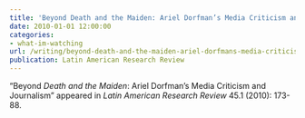 ```yaml
---
title: 'Beyond Death and the Maiden: Ariel Dorfman’s Media Criticism and Journalism'
date: 2010-01-01 12:00:00
categories: 
- what-im-watching
url: /writing/beyond-death-and-the-maiden-ariel-dorfmans-media-criticism-and-journalism/
publication: Latin American Research Review
---
```

“Beyond <em>Death and the Maiden</em>: Ariel Dorfman’s Media Criticism and Journalism” appeared in <em>Latin American Research Review</em> 45.1 (2010): 173-88.
